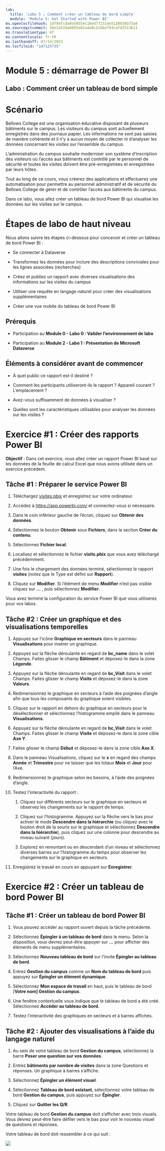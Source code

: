 ```yaml
---
lab:
  title: 'Labo 5 : Comment créer un tableau de bord simple'
  module: 'Module 5: Get Started with Power BI'
ms.openlocfilehash: 1df94fcda0e59554c10ed772314e5138936b73a8
ms.sourcegitcommit: 50e1a519a6893e02a4a0c2c6bef93cafd2513611
ms.translationtype: HT
ms.contentlocale: fr-FR
ms.lasthandoff: 07/14/2022
ms.locfileid: "147125735"
---
```

# <a name="module-5-get-started-with-power-bi"></a>Module 5 : démarrage de Power BI
## <a name="lab-how-to-build-a-simple-dashboard"></a>Labo : Comment créer un tableau de bord simple

# <a name="scenario"></a>Scénario

Bellows College est une organisation éducative disposant de plusieurs bâtiments sur le campus. Les visiteurs du campus sont actuellement enregistrés dans des journaux papier. Les informations ne sont pas saisies de manière cohérente et il n’y a aucun moyen de collecter ni d’analyser les données concernant les visites sur l’ensemble du campus.

L’administration du campus souhaite moderniser son système d’inscription des visiteurs où l’accès aux bâtiments est contrôlé par le personnel de sécurité et toutes les visites doivent être pré-enregistrées et enregistrées par leurs hôtes.

Tout au long de ce cours, vous créerez des applications et effectuerez une automatisation pour permettre au personnel administratif et de sécurité du Bellows College de gérer et de contrôler l’accès aux bâtiments du campus.

Dans ce labo, vous allez créer un tableau de bord Power BI qui visualise les données sur les visites sur le campus.

# <a name="high-level-lab-steps"></a>Étapes de labo de haut niveau

Nous allons suivre les étapes ci-dessous pour concevoir et créer un tableau de bord Power BI :

-   Se connecter à Dataverse

-   Transformez les données pour inclure des descriptions conviviales pour les lignes associées (recherches)

-   Créez et publiez un rapport avec diverses visualisations des informations sur les visites du campus

-   Utiliser une requête en langage naturel pour créer des visualisations supplémentaires

-   Créer une vue mobile du tableau de bord Power BI

## <a name="prerequisites"></a>Prérequis

-   Participation au **Module 0 - Labo 0 : Valider l’environnement de labo**

-   Participation au **Module 2 - Labo 1 : Présentation de Microsoft Dataverse**

## <a name="things-to-consider-before-you-begin"></a>Éléments à considérer avant de commencer

-   À quel public ce rapport est-il destiné ?

-   Comment les participants utiliseront-ils le rapport ? Appareil courant ? L’emplacement ?

-   Avez-vous suffisamment de données à visualiser ?

-   Quelles sont les caractéristiques utilisables pour analyser les données sur les visites ?

# <a name="exercise-1-create-power-bi-report"></a>Exercice \#1 : Créer des rapports Power BI

**Objectif** : Dans cet exercice, vous allez créer un rapport Power BI basé sur les données de la feuille de calcul Excel que nous avons utilisée dans un exercice précédent.

## <a name="task-1-prepare-power-bi-service"></a>Tâche \#1 : Préparer le service Power BI

1.  Téléchargez [visites.pbix](https://github.com/MicrosoftLearning/PL-900-Microsoft-Power-Platform-Fundamentals/raw/master/Allfiles/visits.pbix) et enregistrez sur votre ordinateur.

2.  Accédez à <https://app.powerbi.com/> et connectez-vous si nécessaire.

3.  Dans le coin inférieur gauche de l’écran, cliquez sur **Obtenir des données**.

4.  Sélectionnez le bouton **Obtenir** sous **Fichiers**, dans la section **Créer du contenu**.

5.  Sélectionnez **Fichier local**.

6.  Localisez et sélectionnez le fichier **visits.pbix** que vous avez téléchargé précédemment.

7.  Une fois le chargement des données terminé, sélectionnez le rapport **visites** (notez que le Type est défini sur **Rapport**).

8.  Cliquez sur **Modifier**. Si l’élément de menu **Modifier** n’est pas visible cliquez sur **...** , puis sélectionnez **Modifier**.

Vous avez terminé la configuration du service Power BI que vous utiliserez pour vos labos. 

## <a name="task-2-create-chart-and-time-visualizations"></a>Tâche \#2 : Créer un graphique et des visualisations temporelles

1.  Appuyez sur l’icône **Graphique en secteurs** dans le panneau **Visualisations** pour insérer un graphique.

2.  Appuyez sur la flèche déroulante en regard de **bc_name** dans le volet Champs. Faites glisser le champ **Bâtiment** et déposez-le dans la zone **Légende**.

3.  Appuyez sur la flèche déroulante en regard de **bc_Visit** dans le volet Champs. Faites glisser le champ **Visite** et déposez-le dans la zone **Valeurs**.

4.  Redimensionnez le graphique en secteurs à l’aide des poignées d’angle afin que tous les composants du graphique soient visibles.

5.  Cliquez sur le rapport en dehors du graphique en secteurs pour le désélectionner et sélectionnez l’histogramme empilé dans le panneau **Visualisations**.

6.  Appuyez sur la flèche déroulante en regard de **bc_Visit** dans le volet Champs. Faites glisser le champ **Visite** et déposez-le dans la zone cible **Axe Y**.

7.  Faites glisser le champ **Début** et déposez-le dans la zone cible **Axe X**.

8.  Dans le panneau Visualisations, cliquez sur le **x** en regard des champs **Année** et **Trimestre** pour ne laisser que les totaux **Mois** et **Jour** pour l’Axe.

9.  Redimensionnez le graphique selon les besoins, à l’aide des poignées d’angle.

10. Testez l’interactivité du rapport :

    1.  Cliquez sur différents secteurs sur le graphique en secteurs et observez les changements sur le rapport de temps.

    2.  Cliquez sur l’histogramme. Appuyez sur la flèche vers le bas pour activer le mode **Descendre dans la hiérarchie** (ou cliquez avec le bouton droit de la souris sur le graphique et sélectionnez **Descendre dans la hiérarchie**), puis cliquez sur une colonne pour descendre au niveau suivant (jours). 
    
    3.  Explorez en remontant ou en descendant d’un niveau et sélectionnez diverses barres sur l’histogramme du temps pour observer les changements sur le graphique en secteurs.

11. Enregistrez le travail en cours en appuyant sur **Enregistrer**.

# <a name="exercise-2-create-power-bi-dashboard"></a>Exercice \#2 : Créer un tableau de bord Power BI

## <a name="task-1-create-power-bi-dashboard"></a>Tâche \#1 : Créer un tableau de bord Power BI

1.  Vous pouvez accéder au rapport ouvert depuis la tâche précédente.

2.  Sélectionnez **Épingler à un tableau de bord** dans le menu. Selon la disposition, vous devrez peut-être appuyer sur **...** pour afficher des éléments de menu supplémentaires.

3.  Sélectionnez **Nouveau tableau de bord** sur l’invite **Épingler au tableau de bord**.

4.  Entrez **Gestion du campus** comme un **Nom du tableau de bord** puis appuyez sur **Épingler un élément dynamique**.

5.  Sélectionnez **Mon espace de travail** en haut, puis le tableau de bord [**Votre nom] Gestion du campus**.

6.  Une fenêtre contextuelle vous indique que le tableau de bord a été créé. Sélectionnez **Accéder au tableau de bord**.

7.  Testez l’interactivité des graphiques en secteurs et à barres affichés.

## <a name="task-2-add-visualizations-using-natural-language"></a>Tâche \#2 : Ajouter des visualisations à l’aide du langage naturel

1.  Au sein de votre tableau de bord **Gestion du campus**, sélectionnez la barre **Poser une question sur vos données**.

2.  Entrez **bâtiments par nombre de visites** dans la zone Questions et réponses. Un graphique à barres s’affiche.

3.  Sélectionnez **Épingler un élément visuel**.

4.  Sélectionnez **Tableau de bord existant**, sélectionnez votre tableau de bord **Gestion du campus**, puis appuyez sur **Épingler**.

5.  Cliquez sur **Quitter les Q/R**.

Votre tableau de bord **Gestion du campus** doit s’afficher avec trois visuels. Vous devrez peut-être faire défiler vers le bas pour voir le nouveau visuel de questions et réponses.

Votre tableau de bord doit ressembler à ce qui suit :

![](media/5-powerbi-result.png)
